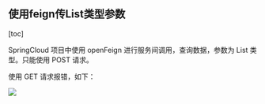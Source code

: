 ## 使用feign传List类型参数

[toc]

SpringCloud 项目中使用 openFeign 进行服务间调用，查询数据，参数为 List 类型。只能使用 POST 请求。

使用 GET 请求报错，如下：

![](/pic/01.png)

